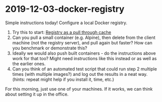 # 2019-12-03-docker-registry

Simple instructions today! Configure a local Docker registry.

1.	Try this to start: [Registry as a pull through cache](https://docs.docker.com/registry/recipes/mirror/)
2.	Can you pull a small container (e.g. Alpine), then delete from the client machine (not the registry server), and pull again but faster? How can you benchmark or demonstrate this?
3.	Ideally we would  also push built containers - do the instructions above work for that too? Might need instructions like this instead or as well as the earlier ones.
4.	Can you think of an automated test script that could run step 2 multiple times (with multiple images?) and log out the results in a neat way. (hints: repeat might help if you install it, time, etc.)

For this morning, just use one of your machines. If it works, we can think about setting it up in the office.